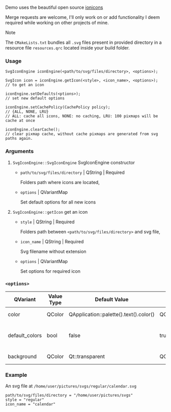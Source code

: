 Demo uses the beautiful open source [ionicons](https://ionic.io/ionicons)

Merge requests are welcome, I'll only work on or add functionality I deem required while working on other projects of mine.

> [!NOTE]
> The `CMakeLists.txt` bundles all `.svg` files present in provided directory in a resource file `resources.qrc` located inside your build folder.

### Usage
```
SvgIconEngine iconEngine(<path/to/svg/files/directory>, <options>);

SvgIcon icon = iconEngine.getIcon(<style>, <icon_name>, <options>);
// to get an icon

iconEngine.setDefaults(<ptions>);
// set new default options

iconEngine.setCachePolicy(CachePolicy policy);
// {ALL, NONE, LRU}
// ALL: cache all icons, NONE: no caching, LRU: 100 pixmaps will be cache at once

iconEngine.clearCache();
// clear pixmap cache, without cache pixmaps are generated from svg paths again.
```

### Arguments
1. `SvgIconEngine::SvgIconEngine` SvgIconEngine constructor
	  - `path/to/svg/files/directory` | QString | Required

    	Folders path where icons are located,

    - `options` | QVariantMap

    	Set default options for all new icons

2. `SvgIconEngine::getIcon` get an icon
	  - `style` | QString | Required

    	Folders path between `<path/to/svg/files/directory>` and svg file,

    - `icon_name` | QString | Required

    	Svg filename without extension

    - `options` | QVariantMap

   		Set options for required icon

### `<options>`
|    QVariant    |  Value Type  | Default Value |    Ex. Value    | Use |
| -------------- | ------------ | ------------- | --------------- | --- |
| color          |    QColor    | QApplication::palette().text().color() | QColor(Qt::red) | Color used to fill icon |
| default_colors |     bool     | false | true/false | If icon colors remain as in svg file |
| background     |    QColor    | Qt::transparent | QColor(Qt::red) | Background fill for icons |

### Example
An svg file at `/home/user/pictures/svgs/regular/calendar.svg`

```
path/to/svg/files/directory = "/home/user/pictures/svgs"
style = "regular"
icon_name = "calendar"
```
